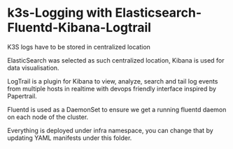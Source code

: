 # k3s-Logging with Elasticsearch-Fluentd-Kibana-Logtrail
K3S logs have to be stored in centralized location

ElasticSearch was selected as such centralized location, Kibana is used for data visualisation.

LogTrail is a plugin for Kibana to view, analyze, search and tail log events from multiple hosts in realtime with devops friendly interface inspired by Papertrail.

Fluentd is used as a DaemonSet to ensure we get a running fluentd daemon on each node of the cluster.

Everything is deployed under infra namespace, you can change that by updating YAML manifests under this folder.
